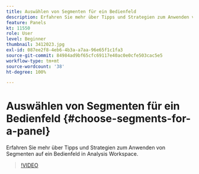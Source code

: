 ```yaml
---
title: Auswählen von Segmenten für ein Bedienfeld
description: Erfahren Sie mehr über Tipps und Strategien zum Anwenden von Segmenten auf ein Bedienfeld in Analysis Workspace.
feature: Panels
kt: 11550
role: User
level: Beginner
thumbnail: 3412023.jpg
exl-id: 087ee2f8-4eb6-4b3a-a7aa-96e65f1c1fa3
source-git-commit: 84984ad9bf65cfc69117e40ac0e0cfe503cac5e5
workflow-type: tm+mt
source-wordcount: '38'
ht-degree: 100%

---
```


# Auswählen von Segmenten für ein Bedienfeld {#choose-segments-for-a-panel}

Erfahren Sie mehr über Tipps und Strategien zum Anwenden von Segmenten auf ein Bedienfeld in Analysis Workspace.

>[!VIDEO](https://video.tv.adobe.com/v/3412023/?quality=12&learn=on)
